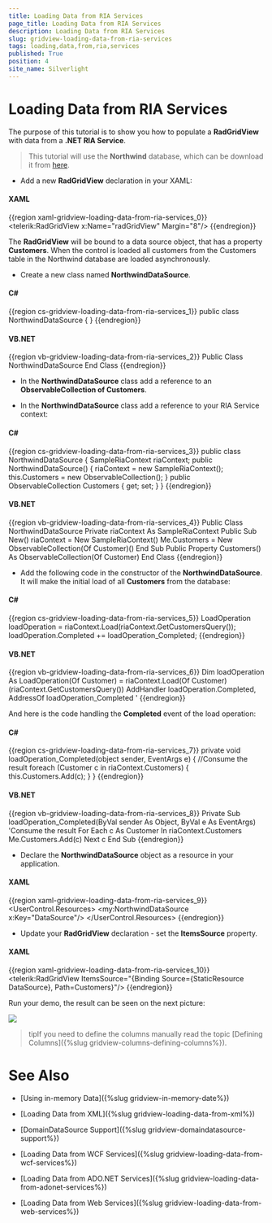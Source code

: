 ```yaml
---
title: Loading Data from RIA Services
page_title: Loading Data from RIA Services
description: Loading Data from RIA Services
slug: gridview-loading-data-from-ria-services
tags: loading,data,from,ria,services
published: True
position: 4
site_name: Silverlight
---
```


# Loading Data from RIA Services

The purpose of this tutorial is to show you how to populate a __RadGridView__ with data from a __.NET RIA Service__. 

>This tutorial will use the __Northwind__ database, which can be download it from [here](http://www.microsoft.com/downloads/details.aspx?FamilyID=06616212-0356-46A0-8DA2-EEBC53A68034&displaylang=en).

* Add a new __RadGridView__ declaration in your XAML: 

#### __XAML__

{{region xaml-gridview-loading-data-from-ria-services_0}}
	<telerik:RadGridView x:Name="radGridView" Margin="8"/>
{{endregion}}

The __RadGridView__ will be bound to a data source object, that has a property __Customers__. When the control is loaded all customers from the Customers table in the Northwind database are loaded asynchronously.

* Create a new class named __NorthwindDataSource__. 

#### __C#__

{{region cs-gridview-loading-data-from-ria-services_1}}
	public class NorthwindDataSource
	{
	}
{{endregion}}

#### __VB.NET__

{{region vb-gridview-loading-data-from-ria-services_2}}
	Public Class NorthwindDataSource
	End Class
{{endregion}}

* In the __NorthwindDataSource__ class add a reference to an __ObservableCollection of Customers__. 


* In the __NorthwindDataSource__ class add a reference to your RIA Service context: 

#### __C#__

{{region cs-gridview-loading-data-from-ria-services_3}}
	public class NorthwindDataSource
	{
	    SampleRiaContext riaContext;
	    public NorthwindDataSource()
	    {
	        riaContext = new SampleRiaContext();
	        this.Customers = new ObservableCollection<Customer>();
	    }
	    public ObservableCollection<Customer> Customers
	    {
	        get;
	        set;
	    }
	}
{{endregion}}

#### __VB.NET__

{{region vb-gridview-loading-data-from-ria-services_4}}
	Public Class NorthwindDataSource
	    Private riaContext As SampleRiaContext
	    Public Sub New()
	        riaContext = New SampleRiaContext()
	        Me.Customers = New ObservableCollection(Of Customer)()
	    End Sub
	    Public Property Customers() As ObservableCollection(Of Customer)
	End Class
{{endregion}}

* Add the following code in the constructor of the __NorthwindDataSource__. It will make the initial load of all __Customers__ from the database:

#### __C#__

{{region cs-gridview-loading-data-from-ria-services_5}}
	LoadOperation<Customer> loadOperation = riaContext.Load<Customer>(riaContext.GetCustomersQuery());
	loadOperation.Completed += loadOperation_Completed;
{{endregion}}

#### __VB.NET__

{{region vb-gridview-loading-data-from-ria-services_6}}
	Dim loadOperation As LoadOperation(Of Customer) = riaContext.Load(Of Customer)(riaContext.GetCustomersQuery())
	AddHandler loadOperation.Completed, AddressOf loadOperation_Completed
	'
{{endregion}}

And here is the code handling the __Completed__ event of the load operation: 

#### __C#__

{{region cs-gridview-loading-data-from-ria-services_7}}
	private void loadOperation_Completed(object sender, EventArgs e)
	{
	    //Consume the result
	    foreach (Customer c in riaContext.Customers)
	    {
	        this.Customers.Add(c);
	    }
	}
{{endregion}}

#### __VB.NET__

{{region vb-gridview-loading-data-from-ria-services_8}}
	Private Sub loadOperation_Completed(ByVal sender As Object, ByVal e As EventArgs)
	    'Consume the result
	    For Each c As Customer In riaContext.Customers
	        Me.Customers.Add(c)
	    Next c
	End Sub
{{endregion}}

* Declare the __NorthwindDataSource__ object as a resource in your application.

#### __XAML__

{{region xaml-gridview-loading-data-from-ria-services_9}}
	<UserControl.Resources>
	    <my:NorthwindDataSource x:Key="DataSource"/>
	</UserControl.Resources>
{{endregion}}

* Update your __RadGridView__ declaration - set the __ItemsSource__ property.

#### __XAML__

{{region xaml-gridview-loading-data-from-ria-services_10}}
	<telerik:RadGridView ItemsSource="{Binding Source={StaticResource DataSource}, Path=Customers}"/>
{{endregion}}

Run your demo, the result can be seen on the next picture:

![](images/RadGridView_PopulatingWithDataLoadFromRia_010.PNG)

>tipIf you need to define the columns manually read the topic [Defining Columns]({%slug gridview-columns-defining-columns%}).

# See Also

 * [Using in-memory Data]({%slug gridview-in-memory-date%})

 * [Loading Data from XML]({%slug gridview-loading-data-from-xml%})

 * [DomainDataSource Support]({%slug gridview-domaindatasource-support%})

 * [Loading Data from WCF Services]({%slug gridview-loading-data-from-wcf-services%})

 * [Loading Data from ADO.NET Services]({%slug gridview-loading-data-from-adonet-services%})

 * [Loading Data from Web Services]({%slug gridview-loading-data-from-web-services%})
